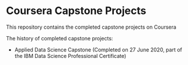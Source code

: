 # Coursera Capstone Projects
This repository contains the completed capstone projects on Coursera

The history of completed capstone projects:

- Applied Data Science Capstone (Completed on 27 June 2020, part of the IBM Data Science Professional Certificate)
